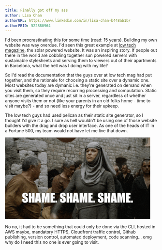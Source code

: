 ```yaml
---
title: Finally got off my ass
author: Lisa Chan
authorURL: https://www.linkedin.com/in/lisa-chan-b448ab1b/
authorFBID: 522880964
---
```


I'd been procrastinating this for some time (read: 15 years). Building my own website was way overdue. I'd seen this great example at [low tech magazine](https://solar.lowtechmagazine.com/power.html), the solar powered website. It was an inspiring story. If people out there in the world are cobbling together sun powered servers with sustainable stylesheets and serving them to viewers out of their apartments in Barcelona, what the hell was I doing with my life? 

<!--truncate-->

So I'd read the documentation that the guys over at low tech mag had put together, and the rationale for choosing a static site over a dynamic one. Most websites today are dymanic i.e. they're generated on demand when you visit them, so they require recurring processing and computation. Static sites are generated once and just sit in a server, regardless of whether anyone visits them or not (like your parents in an old folks home - time to visit maybe?) - and so need less energy for their upkeep. 

The low tech guys had used pelican as their static site generator, so I thought I'd give it a go. I sure as hell wouldn't be using one of those website builders with the drag and drop user interface. As one of the heads of IT in a Fortune 500, my team would not have let me live that down. 

![shame](assets/shame.gif)

No no, it had to be something that could only be done via the CLI, hosted in AWS maybe, mandatory HTTPS, Cloudfront traffic control, Github publishing, version control, automated deployment, code scanning... omg why do I need this no one is ever going to visit.
